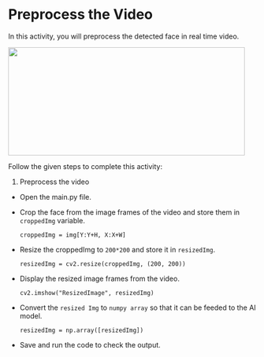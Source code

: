 Preprocess the Video
==================

In this activity, you will preprocess the detected face in real time video.


<img src= "https://s3.amazonaws.com/media-p.slid.es/uploads/2071954/images/10572927/Slide_7_P2.gif" width = "480" height = "220">



Follow the given steps to complete this activity:


1. Preprocess the video


* Open the main.py file.


* Crop the face from the image frames of the video  and store them in `croppedImg` variable.


    `croppedImg = img[Y:Y+H, X:X+W]`


* Resize the croppedImg to `200*200` and store it in `resizedImg`.


    `resizedImg = cv2.resize(croppedImg, (200, 200))`


* Display the resized image frames from the video.


    `cv2.imshow("ResizedImage", resizedImg)`


* Convert the `resized Img` to `numpy array` so that it can be feeded to the AI model.


    `resizedImg = np.array([resizedImg])`


* Save and run the code to check the output.